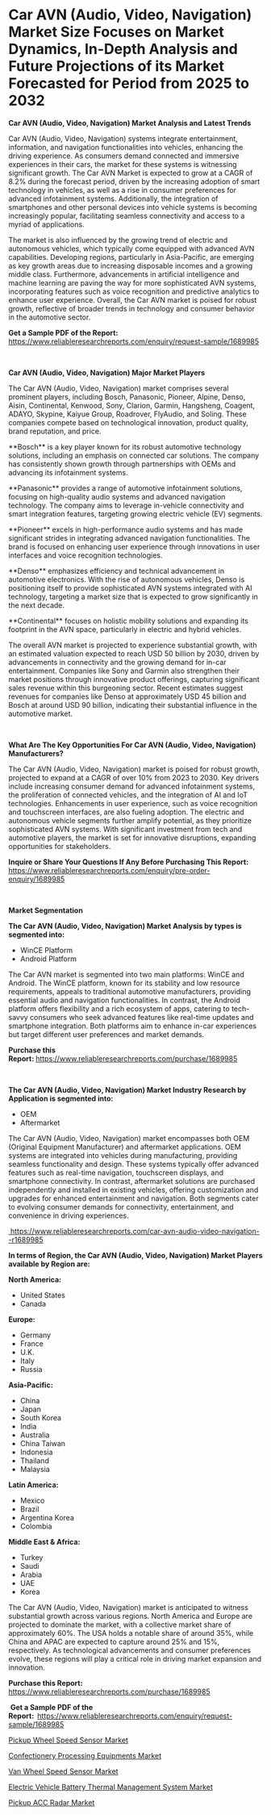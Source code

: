 <p><h1>Car AVN (Audio, Video, Navigation) Market Size Focuses on Market Dynamics, In-Depth Analysis and Future Projections of its Market Forecasted for Period from 2025 to 2032</h1></p><p><strong>Car AVN (Audio, Video, Navigation) Market Analysis and Latest Trends</strong></p>
<p><p>Car AVN (Audio, Video, Navigation) systems integrate entertainment, information, and navigation functionalities into vehicles, enhancing the driving experience. As consumers demand connected and immersive experiences in their cars, the market for these systems is witnessing significant growth. The Car AVN Market is expected to grow at a CAGR of 8.2% during the forecast period, driven by the increasing adoption of smart technology in vehicles, as well as a rise in consumer preferences for advanced infotainment systems. Additionally, the integration of smartphones and other personal devices into vehicle systems is becoming increasingly popular, facilitating seamless connectivity and access to a myriad of applications.</p><p>The market is also influenced by the growing trend of electric and autonomous vehicles, which typically come equipped with advanced AVN capabilities. Developing regions, particularly in Asia-Pacific, are emerging as key growth areas due to increasing disposable incomes and a growing middle class. Furthermore, advancements in artificial intelligence and machine learning are paving the way for more sophisticated AVN systems, incorporating features such as voice recognition and predictive analytics to enhance user experience. Overall, the Car AVN market is poised for robust growth, reflective of broader trends in technology and consumer behavior in the automotive sector.</p></p>
<p><strong>Get a Sample PDF of the Report:&nbsp;</strong> <a href="https://www.reliableresearchreports.com/enquiry/request-sample/1689985?utm_campaign=83&utm_medium=2&utm_source=Github&utm_content=ia&utm_term=26032025&utm_id=car-avn-audio-video-navigation">https://www.reliableresearchreports.com/enquiry/request-sample/1689985</a></p>
<p>&nbsp;</p>
<p><strong>Car AVN (Audio, Video, Navigation) Major Market Players</strong></p>
<p><p>The Car AVN (Audio, Video, Navigation) market comprises several prominent players, including Bosch, Panasonic, Pioneer, Alpine, Denso, Aisin, Continental, Kenwood, Sony, Clarion, Garmin, Hangsheng, Coagent, ADAYO, Skypine, Kaiyue Group, Roadrover, FlyAudio, and Soling. These companies compete based on technological innovation, product quality, brand reputation, and price.</p><p>**Bosch** is a key player known for its robust automotive technology solutions, including an emphasis on connected car solutions. The company has consistently shown growth through partnerships with OEMs and advancing its infotainment systems.</p><p>**Panasonic** provides a range of automotive infotainment solutions, focusing on high-quality audio systems and advanced navigation technology. The company aims to leverage in-vehicle connectivity and smart integration features, targeting growing electric vehicle (EV) segments.</p><p>**Pioneer** excels in high-performance audio systems and has made significant strides in integrating advanced navigation functionalities. The brand is focused on enhancing user experience through innovations in user interfaces and voice recognition technologies.</p><p>**Denso** emphasizes efficiency and technical advancement in automotive electronics. With the rise of autonomous vehicles, Denso is positioning itself to provide sophisticated AVN systems integrated with AI technology, targeting a market size that is expected to grow significantly in the next decade.</p><p>**Continental** focuses on holistic mobility solutions and expanding its footprint in the AVN space, particularly in electric and hybrid vehicles.</p><p>The overall AVN market is projected to experience substantial growth, with an estimated valuation expected to reach USD 50 billion by 2030, driven by advancements in connectivity and the growing demand for in-car entertainment. Companies like Sony and Garmin also strengthen their market positions through innovative product offerings, capturing significant sales revenue within this burgeoning sector. Recent estimates suggest revenues for companies like Denso at approximately USD 45 billion and Bosch at around USD 90 billion, indicating their substantial influence in the automotive market.</p></p>
<p>&nbsp;</p>
<p><strong>What Are The Key Opportunities For Car AVN (Audio, Video, Navigation) Manufacturers?</strong></p>
<p><p>The Car AVN (Audio, Video, Navigation) market is poised for robust growth, projected to expand at a CAGR of over 10% from 2023 to 2030. Key drivers include increasing consumer demand for advanced infotainment systems, the proliferation of connected vehicles, and the integration of AI and IoT technologies. Enhancements in user experience, such as voice recognition and touchscreen interfaces, are also fueling adoption. The electric and autonomous vehicle segments further amplify potential, as they prioritize sophisticated AVN systems. With significant investment from tech and automotive players, the market is set for innovative disruptions, expanding opportunities for stakeholders.</p></p>
<p><strong>Inquire or Share Your Questions If Any Before Purchasing This Report:</strong> <a href="https://www.reliableresearchreports.com/enquiry/pre-order-enquiry/1689985?utm_campaign=83&utm_medium=2&utm_source=Github&utm_content=ia&utm_term=26032025&utm_id=car-avn-audio-video-navigation">https://www.reliableresearchreports.com/enquiry/pre-order-enquiry/1689985</a></p>
<p>&nbsp;</p>
<p><strong>Market Segmentation</strong></p>
<p><strong>The Car AVN (Audio, Video, Navigation) Market Analysis by types is segmented into:</strong></p>
<p><ul><li>WinCE Platform</li><li>Android Platform</li></ul></p>
<p><p>The Car AVN market is segmented into two main platforms: WinCE and Android. The WinCE platform, known for its stability and low resource requirements, appeals to traditional automotive manufacturers, providing essential audio and navigation functionalities. In contrast, the Android platform offers flexibility and a rich ecosystem of apps, catering to tech-savvy consumers who seek advanced features like real-time updates and smartphone integration. Both platforms aim to enhance in-car experiences but target different user preferences and market demands.</p></p>
<p><strong>Purchase this Report:&nbsp;</strong><a href="https://www.reliableresearchreports.com/purchase/1689985?utm_campaign=83&utm_medium=2&utm_source=Github&utm_content=ia&utm_term=26032025&utm_id=car-avn-audio-video-navigation">https://www.reliableresearchreports.com/purchase/1689985</a></p>
<p>&nbsp;</p>
<p><strong>The Car AVN (Audio, Video, Navigation) Market Industry Research by Application is segmented into:</strong></p>
<p><ul><li>OEM</li><li>Aftermarket</li></ul></p>
<p><p>The Car AVN (Audio, Video, Navigation) market encompasses both OEM (Original Equipment Manufacturer) and aftermarket applications. OEM systems are integrated into vehicles during manufacturing, providing seamless functionality and design. These systems typically offer advanced features such as real-time navigation, touchscreen displays, and smartphone connectivity. In contrast, aftermarket solutions are purchased independently and installed in existing vehicles, offering customization and upgrades for enhanced entertainment and navigation. Both segments cater to evolving consumer demands for connectivity, entertainment, and convenience in driving experiences.</p></p>
<p><a href="https://www.reliableresearchreports.com/car-avn-audio-video-navigation--r1689985?utm_campaign=83&utm_medium=2&utm_source=Github&utm_content=ia&utm_term=26032025&utm_id=car-avn-audio-video-navigation">&nbsp;https://www.reliableresearchreports.com/car-avn-audio-video-navigation--r1689985</a></p>
<p><strong>In terms of Region, the Car AVN (Audio, Video, Navigation) Market Players available by Region are:</strong></p>
<p>
    <p> <strong> North America: </strong>
        <ul>
            <li>United States</li>
            <li>Canada</li>
        </ul>
        </p> 
    <p> <strong> Europe: </strong>
        <ul>
            <li>Germany</li>
            <li>France</li>
            <li>U.K.</li>
            <li>Italy</li>
            <li>Russia</li>
        </ul>
        </p> 
    <p> <strong> Asia-Pacific: </strong>
        <ul>
            <li>China</li>
            <li>Japan</li>
            <li>South Korea</li>
            <li>India</li>
            <li>Australia</li>
            <li>China Taiwan</li>
            <li>Indonesia</li>
            <li>Thailand</li>
            <li>Malaysia</li>
        </ul>
        </p> 
    <p> <strong> Latin America: </strong>
        <ul>
            <li>Mexico</li>
            <li>Brazil</li>
            <li>Argentina Korea</li>
            <li>Colombia</li>
        </ul>
        </p> 
    <p> <strong> Middle East & Africa: </strong>
        <ul>
            <li>Turkey</li>
            <li>Saudi</li>
            <li>Arabia</li>
            <li>UAE</li>
            <li>Korea</li>
        </ul>
    </p>
    </p>
<p><p>The Car AVN (Audio, Video, Navigation) market is anticipated to witness substantial growth across various regions. North America and Europe are projected to dominate the market, with a collective market share of approximately 60%. The USA holds a notable share of around 35%, while China and APAC are expected to capture around 25% and 15%, respectively. As technological advancements and consumer preferences evolve, these regions will play a critical role in driving market expansion and innovation.</p></p>
<p><strong>Purchase this Report: </strong><a href="https://www.reliableresearchreports.com/purchase/1689985?utm_campaign=83&utm_medium=2&utm_source=Github&utm_content=ia&utm_term=26032025&utm_id=car-avn-audio-video-navigation">https://www.reliableresearchreports.com/purchase/1689985</a></p>
<p>&nbsp;<strong>Get a Sample PDF of the Report:&nbsp;&nbsp;</strong><a href="https://www.reliableresearchreports.com/enquiry/request-sample/1689985?utm_campaign=83&utm_medium=2&utm_source=Github&utm_content=ia&utm_term=26032025&utm_id=car-avn-audio-video-navigation">https://www.reliableresearchreports.com/enquiry/request-sample/1689985</a></p>
<p><strong></strong></p>
<p><p><a href="https://github.com/helmeludu/Market-Research-Report-List-1/blob/main/pickup-wheel-speed-sensor-market.md?utm_campaign=83&utm_medium=2&utm_source=Github&utm_content=ia&utm_term=26032025&utm_id=car-avn-audio-video-navigation">Pickup Wheel Speed Sensor Market</a></p><p><a href="https://github.com/baheraennika/Market-Research-Report-List-1/blob/main/confectionery-processing-equipments-market.md?utm_campaign=83&utm_medium=2&utm_source=Github&utm_content=ia&utm_term=26032025&utm_id=car-avn-audio-video-navigation">Confectionery Processing Equipments Market</a></p><p><a href="https://github.com/mokeleveisel/Market-Research-Report-List-1/blob/main/van-wheel-speed-sensor-market.md?utm_campaign=83&utm_medium=2&utm_source=Github&utm_content=ia&utm_term=26032025&utm_id=car-avn-audio-video-navigation">Van Wheel Speed Sensor Market</a></p><p><a href="https://github.com/elroddrewspm/Market-Research-Report-List-1/blob/main/electric-vehicle-battery-thermal-management-system-market.md?utm_campaign=83&utm_medium=2&utm_source=Github&utm_content=ia&utm_term=26032025&utm_id=car-avn-audio-video-navigation">Electric Vehicle Battery Thermal Management System Market</a></p><p><a href="https://github.com/adelanwkadua/Market-Research-Report-List-1/blob/main/pickup-acc-radar-market.md?utm_campaign=83&utm_medium=2&utm_source=Github&utm_content=ia&utm_term=26032025&utm_id=car-avn-audio-video-navigation">Pickup ACC Radar Market</a></p></p>